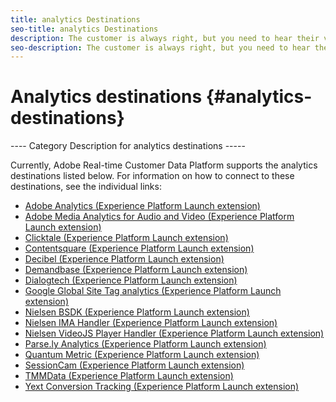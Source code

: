```yaml
---
title: analytics Destinations
seo-title: analytics Destinations
description: The customer is always right, but you need to hear their voice first. With analytics destinations, you can collect useful feedback and interact with your customers. 
seo-description: The customer is always right, but you need to hear their voice first. With analytics destinations, you can collect useful feedback and interact with your customers. 
---
```


# Analytics destinations {#analytics-destinations}

---- Category Description for analytics destinations -----

Currently, Adobe Real-time Customer Data Platform supports the analytics destinations listed below. For information on how to connect to these destinations, see the individual links:

* [Adobe Analytics (Experience Platform Launch extension)](adobe-analytics-extension.md)
* [Adobe Media Analytics for Audio and Video (Experience Platform Launch extension)](adobe-video-analytics-extension.md)
* [Clicktale (Experience Platform Launch extension)](clicktale-extension.md)
* [Contentsquare (Experience Platform Launch extension)](contentsquare-extension.md)
* [Decibel (Experience Platform Launch extension)](decibel-extension.md)
* [Demandbase (Experience Platform Launch extension)](demandbase-extension.md)
* [Dialogtech (Experience Platform Launch extension)](dialogtech-extension.md)
* [Google Global Site Tag analytics (Experience Platform Launch extension)](gtag-analytics-extension.md)
* [Nielsen BSDK (Experience Platform Launch extension)](nielsen-bsdk-extension.md)
* [Nielsen IMA Handler (Experience Platform Launch extension)](nielsen-ima-extension.md)
* [Nielsen VideoJS Player Handler (Experience Platform Launch extension)](nielsen-videojs-extension.md)
* [Parse.ly Analytics (Experience Platform Launch extension)](parsely-extension.md)
* [Quantum Metric (Experience Platform Launch extension)](quantum-metric-extension.md)
* [SessionCam (Experience Platform Launch extension)](sessioncam-extension.md)
* [TMMData (Experience Platform Launch extension)](tmmdata-extension.md)
* [Yext Conversion Tracking (Experience Platform Launch extension)](yext-extension.md)
